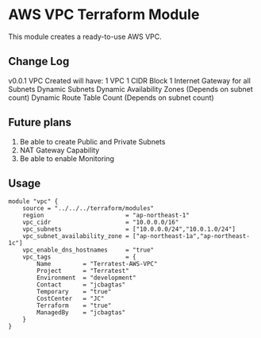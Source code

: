 # AWS VPC Terraform Module
This module creates a ready-to-use AWS VPC.

## Change Log
v0.0.1
VPC Created will have:
1 VPC
1 CIDR Block
1 Internet Gateway for all Subnets
Dynamic Subnets
Dynamic Availability Zones (Depends on subnet count)
Dynamic Route Table Count (Depends on subnet count)

## Future plans
1. Be able to create Public and Private Subnets
2. NAT Gateway Capability
3. Be able to enable Monitoring

## Usage
```hcl
module "vpc" {
    source = "../../../terraform/modules"
    region                       = "ap-northeast-1"
    vpc_cidr                     = "10.0.0.0/16"
    vpc_subnets                  = ["10.0.0.0/24","10.0.1.0/24"]
    vpc_subnet_availability_zone = ["ap-northeast-1a","ap-northeast-1c"]
    vpc_enable_dns_hostnames     = "true"
    vpc_tags                     = {
        Name         = "Terratest-AWS-VPC"
        Project      = "Terratest"
        Environment  = "development"
        Contact      = "jcbagtas"
        Temporary    = "true"
        CostCenter   = "JC"
        Terraform    = "true"
        ManagedBy    = "jcbagtas"
    }
}
```
